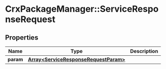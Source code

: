 # CrxPackageManager::ServiceResponseRequest

## Properties
Name | Type | Description | Notes
------------ | ------------- | ------------- | -------------
**param** | [**Array&lt;ServiceResponseRequestParam&gt;**](ServiceResponseRequestParam.md) |  | [optional] 


